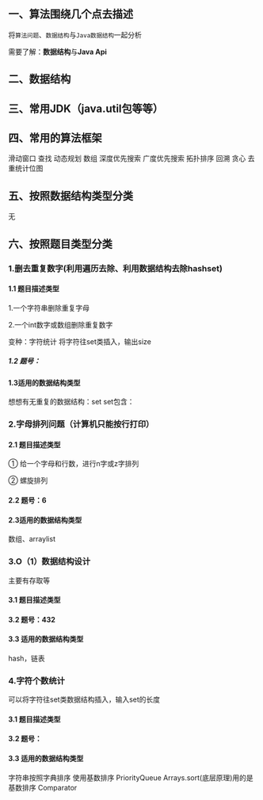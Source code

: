 ## 一、算法围绕几个点去描述
将`算法问题`、`数据结构`与`Java数据结构`一起分析

需要了解：**数据结构**与**Java Api**

## 二、数据结构

## 三、常用JDK（java.util包等等）

## 四、常用的算法框架
滑动窗口
查找
动态规划
数组
深度优先搜索
广度优先搜索
拓扑排序
回溯
贪心
去重统计位图

## 五、按照数据结构类型分类
无
## 六、按照题目类型分类

### 1.删去重复数字(利用遍历去除、利用数据结构去除hashset)
#### 1.1 题目描述类型
1.一个字符串删除重复字母

2.一个int数字或数组删除重复数字

变种：字符统计 将字符往set类插入，输出size

##### 1.2 题号：
#### 1.3适用的数据结构类型
想想有无重复的数据结构：set
set包含：

### 2.字母排列问题（计算机只能按行打印）
#### 2.1 题目描述类型
 ① 给一个字母和行数，进行n字或z字排列

 ② 螺旋排列

#### 2.2 题号：6
#### 2.3适用的数据结构类型

数组、arraylist

### 3.O（1）数据结构设计
主要有存取等

#### 3.1 题目描述类型
#### 3.2 题号：432
#### 3.3 适用的数据结构类型
hash，链表

### 4.字符个数统计
可以将字符往set类数据结构插入，输入set的长度

#### 3.1 题目描述类型
#### 3.2 题号：
#### 3.3 适用的数据结构类型

字符串按照字典排序
使用基数排序
PriorityQueue  Arrays.sort(底层原理)用的是基数排序 Comparator

